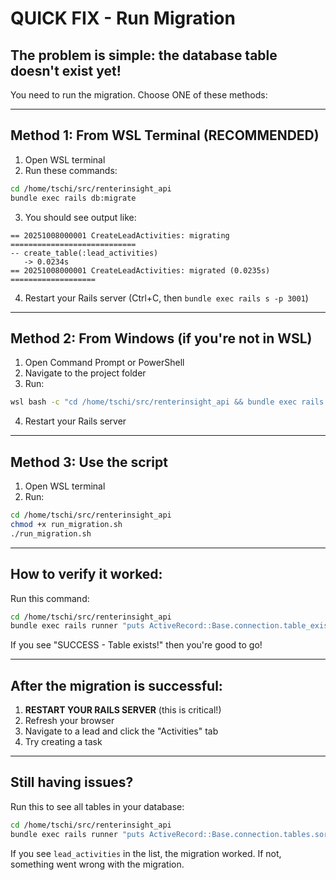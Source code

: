 # QUICK FIX - Run Migration

## The problem is simple: the database table doesn't exist yet!

You need to run the migration. Choose ONE of these methods:

---

## Method 1: From WSL Terminal (RECOMMENDED)

1. Open WSL terminal
2. Run these commands:

```bash
cd /home/tschi/src/renterinsight_api
bundle exec rails db:migrate
```

3. You should see output like:
```
== 20251008000001 CreateLeadActivities: migrating ============================
-- create_table(:lead_activities)
   -> 0.0234s
== 20251008000001 CreateLeadActivities: migrated (0.0235s) ===================
```

4. Restart your Rails server (Ctrl+C, then `bundle exec rails s -p 3001`)

---

## Method 2: From Windows (if you're not in WSL)

1. Open Command Prompt or PowerShell
2. Navigate to the project folder
3. Run:

```bash
wsl bash -c "cd /home/tschi/src/renterinsight_api && bundle exec rails db:migrate"
```

4. Restart your Rails server

---

## Method 3: Use the script

1. Open WSL terminal
2. Run:

```bash
cd /home/tschi/src/renterinsight_api
chmod +x run_migration.sh
./run_migration.sh
```

---

## How to verify it worked:

Run this command:
```bash
cd /home/tschi/src/renterinsight_api
bundle exec rails runner "puts ActiveRecord::Base.connection.table_exists?('lead_activities') ? 'SUCCESS - Table exists!' : 'FAILED - Table not found'"
```

If you see "SUCCESS - Table exists!" then you're good to go!

---

## After the migration is successful:

1. **RESTART YOUR RAILS SERVER** (this is critical!)
2. Refresh your browser
3. Navigate to a lead and click the "Activities" tab
4. Try creating a task

---

## Still having issues?

Run this to see all tables in your database:
```bash
cd /home/tschi/src/renterinsight_api
bundle exec rails runner "puts ActiveRecord::Base.connection.tables.sort.join('\n')"
```

If you see `lead_activities` in the list, the migration worked. If not, something went wrong with the migration.
